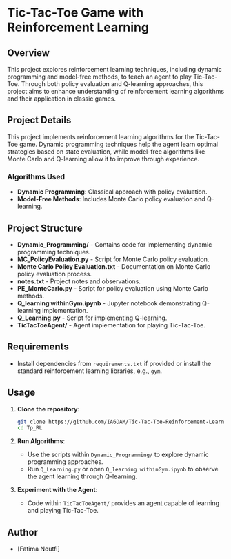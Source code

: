 
# Tic-Tac-Toe Game with Reinforcement Learning

## Overview
This project explores reinforcement learning techniques, including dynamic programming and model-free methods, to teach an agent to play Tic-Tac-Toe. Through both policy evaluation and Q-learning approaches, this project aims to enhance understanding of reinforcement learning algorithms and their application in classic games.

## Project Details
This project implements reinforcement learning algorithms for the Tic-Tac-Toe game. Dynamic programming techniques help the agent learn optimal strategies based on state evaluation, while model-free algorithms like Monte Carlo and Q-learning allow it to improve through experience.

### Algorithms Used
- **Dynamic Programming**: Classical approach with policy evaluation.
- **Model-Free Methods**: Includes Monte Carlo policy evaluation and Q-learning. 

## Project Structure

- **Dynamic_Programming/** - Contains code for implementing dynamic programming techniques.
- **MC_PolicyEvaluation.py** - Script for Monte Carlo policy evaluation.
- **Monte Carlo Policy Evaluation.txt** - Documentation on Monte Carlo policy evaluation process.
- **notes.txt** - Project notes and observations.
- **PE_MonteCarlo.py** - Script for policy evaluation using Monte Carlo methods.
- **Q_learning withinGym.ipynb** - Jupyter notebook demonstrating Q-learning implementation.
- **Q_Learning.py** - Script for implementing Q-learning.
- **TicTacToeAgent/** - Agent implementation for playing Tic-Tac-Toe.

## Requirements
- Install dependencies from `requirements.txt` if provided or install the standard reinforcement learning libraries, e.g., `gym`.

## Usage
1. **Clone the repository**:
   ```bash
   git clone https://github.com/IA6DAM/Tic-Tac-Toe-Reinforcement-Learning.git
   cd Tp_RL
   ```

2. **Run Algorithms**:
   - Use the scripts within `Dynamic_Programming/` to explore dynamic programming approaches.
   - Run `Q_Learning.py` or open `Q_learning withinGym.ipynb` to observe the agent learning through Q-learning.

3. **Experiment with the Agent**:
   - Code within `TicTacToeAgent/` provides an agent capable of learning and playing Tic-Tac-Toe. 


## Author
- [Fatima Noutfi]

